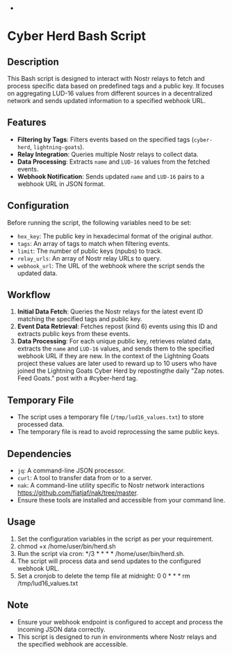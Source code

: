 -
# Cyber Herd Bash Script

## Description

This Bash script is designed to interact with Nostr relays to fetch and process specific data based on predefined tags and a public key. It focuses on aggregating LUD-16 values from different sources in a decentralized network and sends updated information to a specified webhook URL.

## Features

- **Filtering by Tags**: Filters events based on the specified tags (`cyber-herd`, `lightning-goats`).
- **Relay Integration**: Queries multiple Nostr relays to collect data.
- **Data Processing**: Extracts `name` and `LUD-16` values from the fetched events.
- **Webhook Notification**: Sends updated `name` and `LUD-16` pairs to a webhook URL in JSON format.

## Configuration

Before running the script, the following variables need to be set:

- `hex_key`: The public key in hexadecimal format of the original author.
- `tags`: An array of tags to match when filtering events.
- `limit`: The number of public keys (npubs) to track.
- `relay_urls`: An array of Nostr relay URLs to query.
- `webhook_url`: The URL of the webhook where the script sends the updated data.

## Workflow

1. **Initial Data Fetch**: Queries the Nostr relays for the latest event ID matching the specified tags and public key.
2. **Event Data Retrieval**: Fetches repost (kind 6) events using this ID and extracts public keys from these events.
3. **Data Processing**: For each unique public key, retrieves related data, extracts the `name` and `LUD-16` values, and sends them to the specified webhook URL if they are new.  In the context of the Lightning Goats project these values are later used to reward up to 10 users who have joined the Lightning Goats Cyber Herd by repostingthe daily "Zap notes. Feed Goats." post with a #cyber-herd tag.

## Temporary File

- The script uses a temporary file (`/tmp/lud16_values.txt`) to store processed data.
- The temporary file is read to avoid reprocessing the same public keys.

## Dependencies

- `jq`: A command-line JSON processor.
- `curl`: A tool to transfer data from or to a server.
- `nak`: A command-line utility specific to Nostr network interactions https://github.com/fiatjaf/nak/tree/master.
- Ensure these tools are installed and accessible from your command line.

## Usage

1. Set the configuration variables in the script as per your requirement.
2. chmod +x /home/user/bin/herd.sh
3. Run the script via cron: */3 * * * * /home/user/bin/herd.sh.
4. The script will process data and send updates to the configured webhook URL.
5. Set a cronjob to delete the temp file at midnight: 0 0 * * * rm /tmp/lud16_values.txt

## Note

- Ensure your webhook endpoint is configured to accept and process the incoming JSON data correctly.
- This script is designed to run in environments where Nostr relays and the specified webhook are accessible.
